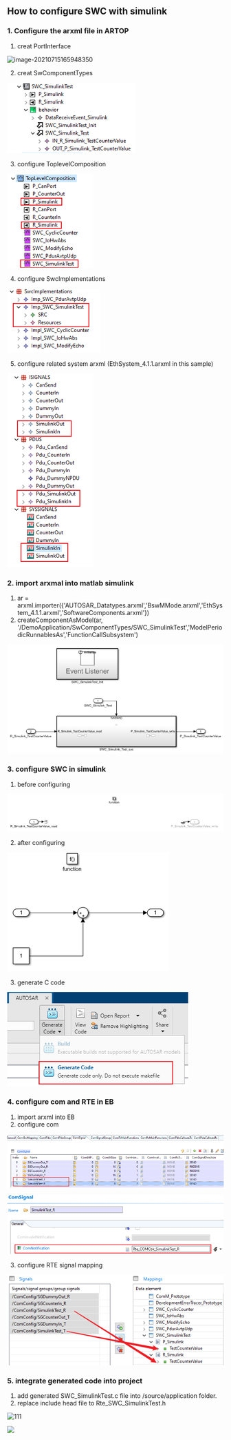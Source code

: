 ## How to configure SWC with simulink

### 1. Configure the arxml file in ARTOP

1. creat PortInterface

![image-20210715165948350](https://picture-for-markdown.oss-cn-beijing.aliyuncs.com/image-20210715165948350.png?Expires=1626434585&OSSAccessKeyId=TMP.3KfzprKXFQbQp4bsAw36kutEfQxSaJ9toPVwbBLZKjfFDHGGNBgFCPSRgyH9tP6oqsLhaKqi7pN9UPSVQjqc4QGnK4FkjS&Signature=DPxrXQqUEhm%2FDlUEWNUGSDfxHT8%3D)



2. creat SwComponentTypes

![image-20210716093116393](\pic\image-20210716093116393.png)

3. configure ToplevelComposition

![image-20210716093323451](\pic\image-20210716093323451.png)

4. configure SwcImplementations

![image-20210716093517275](\pic\image-20210716093517275.png)

5. configure related system arxml (EthSystem_4.1.1.arxml in this sample)

![image-20210716094016261](\pic\image-20210716094016261.png)



### 2. import arxmal into matlab simulink

1. ar = arxml.importer({'AUTOSAR_Datatypes.arxml','BswMMode.arxml','EthSystem_4.1.1.arxml','SoftwareComponents.arxml'})
2. createComponentAsModel(ar, '/DemoApplication/SwComponentTypes/SWC_SimulinkTest','ModelPeriodicRunnablesAs','FunctionCallSubsystem')

![image-20210716094432877](\pic\image-20210716094432877.png)

### 3. configure SWC in simulink

1. before configuring

![image-20210716094828113](\pic\image-20210716094828113.png)

2. after configuring

![image-20210716094959616](\pic\image-20210716094959616.png)

3. generate C code

![image-20210716095221521](\pic\image-20210716095221521.png)



### 4. configure com and RTE in EB

1. import arxml into EB
2. configure com

![image-20210716101759021](\pic\image-20210716101759021.png)

![image-20210716102826420](\pic\image-20210716102826420.png)

3. configure RTE signal mapping

![image-20210716102209527](\pic\image-20210716102209527.png)



### 5. integrate generated code into project

1. add generated SWC_SimulinkTest.c  file into /source/application folder.
2. replace include head file to Rte_SWC_SimulinkTest.h







![111](https://picture-for-markdown.oss-cn-beijing.aliyuncs.com/pic/image-20210716101759021.png?Expires=1626435080&OSSAccessKeyId=TMP.3KfzprKXFQbQp4bsAw36kutEfQxSaJ9toPVwbBLZKjfFDHGGNBgFCPSRgyH9tP6oqsLhaKqi7pN9UPSVQjqc4QGnK4FkjS&Signature=mcsaOPR9ET1jMJH%2FviGyxyauLTE%3D)



![](https://picture-for-markdown.oss-cn-beijing.aliyuncs.com/pic/image-20210716093116393.png)
